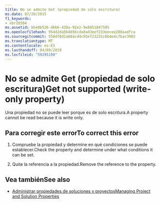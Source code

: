 ```yaml
---
title: No se admite Get (propiedad de solo escritura)
ms.date: 07/20/2015
f1_keywords:
- vbrID394
ms.assetid: bbe0b526-d6b6-430a-92e2-9e8051847595
ms.openlocfilehash: 954d2da5b4856cda8ad3eef233eecee208aadfca
ms.sourcegitcommit: 558d78d2a68acd4c95ef23231c8b4e4c7bac3902
ms.translationtype: MT
ms.contentlocale: es-ES
ms.lasthandoff: 04/09/2019
ms.locfileid: "59295190"
---
```

# <a name="get-not-supported-write-only-property"></a><span data-ttu-id="6f848-102">No se admite Get (propiedad de solo escritura)</span><span class="sxs-lookup"><span data-stu-id="6f848-102">Get not supported (write-only property)</span></span>
<span data-ttu-id="6f848-103">Una propiedad no se puede leer porque es de solo escritura.</span><span class="sxs-lookup"><span data-stu-id="6f848-103">A property cannot be read because it is write only.</span></span>  
  
## <a name="to-correct-this-error"></a><span data-ttu-id="6f848-104">Para corregir este error</span><span class="sxs-lookup"><span data-stu-id="6f848-104">To correct this error</span></span>  
  
1. <span data-ttu-id="6f848-105">Compruebe la propiedad y determine en qué condiciones se puede establecer.</span><span class="sxs-lookup"><span data-stu-id="6f848-105">Check the property and determine under what conditions it can be set.</span></span>  
  
2. <span data-ttu-id="6f848-106">Quite la referencia a la propiedad.</span><span class="sxs-lookup"><span data-stu-id="6f848-106">Remove the reference to the property.</span></span>  
  
## <a name="see-also"></a><span data-ttu-id="6f848-107">Vea también</span><span class="sxs-lookup"><span data-stu-id="6f848-107">See also</span></span>

- [<span data-ttu-id="6f848-108">Administrar propiedades de soluciones y proyectos</span><span class="sxs-lookup"><span data-stu-id="6f848-108">Managing Project and Solution Properties</span></span>](/visualstudio/ide/managing-project-and-solution-properties)
